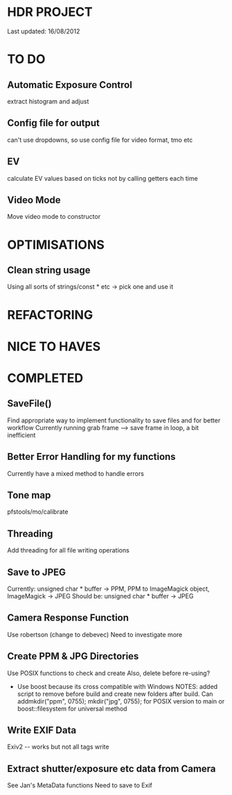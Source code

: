 HDR PROJECT
===========

Last updated: 16/08/2012

TO DO
=====

Automatic Exposure Control
-------------------------
extract histogram and adjust


Config file for output
-------------------------
can't use dropdowns, so use config file for video format, tmo etc

EV
---
calculate EV values based on ticks not by calling getters each time

Video Mode
----------
Move video mode to constructor

OPTIMISATIONS
=============

Clean string usage
------------------
Using all sorts of strings/const * etc -> pick one and use it


REFACTORING
===========

NICE TO HAVES
=============

COMPLETED
=========

SaveFile()
----------
Find appropriate  way to implement functionality to save files and for better workflow
Currently running grab frame --> save frame in loop, a bit inefficient

Better Error Handling for my functions
--------------------------------------
Currently have a mixed method to handle errors


Tone map
------------------------
pfstools/mo/calibrate

Threading
---------
Add threading for all file writing operations


Save to JPEG 
------------
Currently: unsigned char * buffer -> PPM, PPM to ImageMagick object, ImageMagick -> JPEG
Should be: unsigned char * buffer -> JPEG

Camera Response Function 
------------------------
Use robertson (change to debevec)
Need to investigate more

Create PPM & JPG Directories
----------------------------
Use POSIX functions to check and create
Also, delete before re-using?
* Use boost because its cross compatible with Windows
NOTES: added script to remove before build and create new folders after build. 
Can addmkdir("ppm", 0755);
mkdir("jpg", 0755);
for POSIX version to main or boost::filesystem for universal method


Write EXIF Data 
-----------------------
Exiv2 -- works but not all tags write 

Extract shutter/exposure etc data from Camera
---------------------------------------------
See Jan's MetaData functions
Need to save to Exif